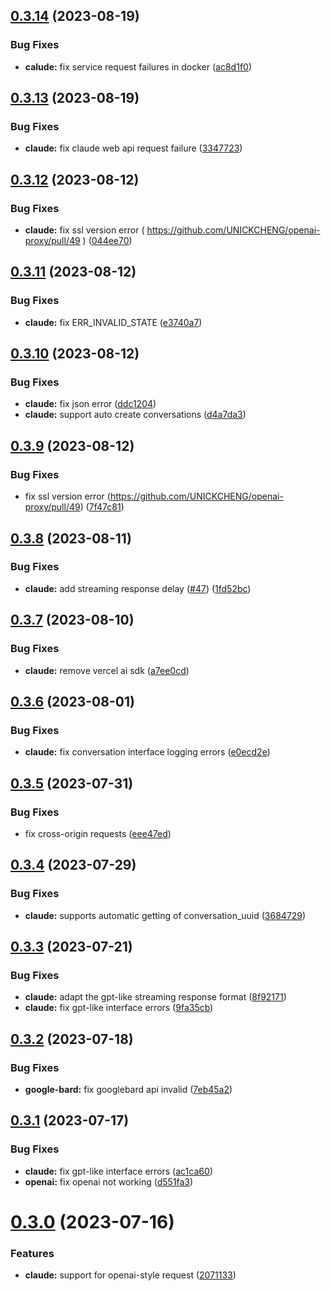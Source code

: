 ## [0.3.14](https://github.com/UNICKCHENG/openai-proxy/compare/v0.3.13...v0.3.14) (2023-08-19)


### Bug Fixes

* **calude:** fix service request failures in docker ([ac8d1f0](https://github.com/UNICKCHENG/openai-proxy/commit/ac8d1f0b0dbaf92fa6708fa1f25aac1b0825e0ad))

## [0.3.13](https://github.com/UNICKCHENG/openai-proxy/compare/v0.3.12...v0.3.13) (2023-08-19)


### Bug Fixes

* **claude:** fix claude web api request failure ([3347723](https://github.com/UNICKCHENG/openai-proxy/commit/3347723c231fad1e18f14885807258e74002e5aa))

## [0.3.12](https://github.com/UNICKCHENG/openai-proxy/compare/v0.3.11...v0.3.12) (2023-08-12)


### Bug Fixes

* **claude:** fix ssl version error ( https://github.com/UNICKCHENG/openai-proxy/pull/49 ) ([044ee70](https://github.com/UNICKCHENG/openai-proxy/commit/044ee7033d25a54e25bcf3217f83ed69d41f1408))

## [0.3.11](https://github.com/UNICKCHENG/openai-proxy/compare/v0.3.10...v0.3.11) (2023-08-12)


### Bug Fixes

* **claude:** fix ERR_INVALID_STATE ([e3740a7](https://github.com/UNICKCHENG/openai-proxy/commit/e3740a79b1888448c15708c2418cfd8e49bc9079))

## [0.3.10](https://github.com/UNICKCHENG/openai-proxy/compare/v0.3.9...v0.3.10) (2023-08-12)


### Bug Fixes

* **claude:** fix json error ([ddc1204](https://github.com/UNICKCHENG/openai-proxy/commit/ddc1204b6f720f9e3875eb476708b2488dd5d953))
* **claude:** support auto create conversations ([d4a7da3](https://github.com/UNICKCHENG/openai-proxy/commit/d4a7da3ad56a26d7b84d5354a3357026109f6c50))

## [0.3.9](https://github.com/UNICKCHENG/openai-proxy/compare/v0.3.8...v0.3.9) (2023-08-12)


### Bug Fixes

* fix ssl version error (https://github.com/UNICKCHENG/openai-proxy/pull/49) ([7f47c81](https://github.com/UNICKCHENG/openai-proxy/commit/7f47c81ec753e2f72595cffe20fc4c36c80d401d))

## [0.3.8](https://github.com/UNICKCHENG/openai-proxy/compare/v0.3.7...v0.3.8) (2023-08-11)


### Bug Fixes

* **claude:** add streaming response delay  ([#47](https://github.com/UNICKCHENG/openai-proxy/issues/47)) ([1fd52bc](https://github.com/UNICKCHENG/openai-proxy/commit/1fd52bc1768fbf797c1f1fd49c5f2cf4e0c8e0db))

## [0.3.7](https://github.com/UNICKCHENG/openai-proxy/compare/v0.3.6...v0.3.7) (2023-08-10)


### Bug Fixes

* **claude:** remove vercel ai sdk ([a7ee0cd](https://github.com/UNICKCHENG/openai-proxy/commit/a7ee0cd1bae37724d9be4ca6b746c836815f33a1))

## [0.3.6](https://github.com/UNICKCHENG/openai-proxy/compare/v0.3.5...v0.3.6) (2023-08-01)


### Bug Fixes

* **claude:** fix conversation interface logging errors ([e0ecd2e](https://github.com/UNICKCHENG/openai-proxy/commit/e0ecd2eec10a76b324ae3af635e1d03414d71637))

## [0.3.5](https://github.com/UNICKCHENG/openai-proxy/compare/v0.3.4...v0.3.5) (2023-07-31)


### Bug Fixes

* fix cross-origin requests ([eee47ed](https://github.com/UNICKCHENG/openai-proxy/commit/eee47ed70ff3974b9ad90f8bd42cd0992a470a05))

## [0.3.4](https://github.com/UNICKCHENG/openai-proxy/compare/v0.3.3...v0.3.4) (2023-07-29)


### Bug Fixes

* **claude:** supports automatic getting of conversation_uuid ([3684729](https://github.com/UNICKCHENG/openai-proxy/commit/368472943825406be912fdfc56b0eec79a152835))

## [0.3.3](https://github.com/UNICKCHENG/openai-proxy/compare/v0.3.2...v0.3.3) (2023-07-21)


### Bug Fixes

* **claude:** adapt the gpt-like streaming response format ([8f92171](https://github.com/UNICKCHENG/openai-proxy/commit/8f9217155806a4a001396765a900647b9dd6a934))
* **claude:** fix gpt-like interface errors ([9fa35cb](https://github.com/UNICKCHENG/openai-proxy/commit/9fa35cb46044c399492a5a837d667a39c50922a6))

## [0.3.2](https://github.com/UNICKCHENG/openai-proxy/compare/v0.3.1...v0.3.2) (2023-07-18)


### Bug Fixes

* **google-bard:** fix googlebard api invalid ([7eb45a2](https://github.com/UNICKCHENG/openai-proxy/commit/7eb45a231fd16857210c35f4193c95c2f9d1bd70))

## [0.3.1](https://github.com/UNICKCHENG/openai-proxy/compare/v0.3.0...v0.3.1) (2023-07-17)


### Bug Fixes

* **claude:** fix gpt-like interface errors ([ac1ca60](https://github.com/UNICKCHENG/openai-proxy/commit/ac1ca60ad504522e9fff356638026efb9d1e80d8))
* **openai:** fix openai not working ([d551fa3](https://github.com/UNICKCHENG/openai-proxy/commit/d551fa3373d1f5d76a05d7c4ce969a91c76d4253))

# [0.3.0](https://github.com/UNICKCHENG/openai-proxy/compare/v0.2.1...v0.3.0) (2023-07-16)


### Features

* **claude:** support for openai-style request ([2071133](https://github.com/UNICKCHENG/openai-proxy/commit/20711337863e43b58ccac92f0d04f714ac406aca))
